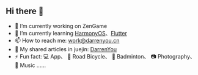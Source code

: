 ## Hi there 👋

- 🔭 I’m currently working on ZenGame
- 🌱 I’m currently learning [HarmonyOS](https://www.harmonyos.com)、[Flutter](https://flutter.dev)
- 📫 How to reach me: work@darrenyou.cn
- 📑 My shared articles in juejin: [DarrenYou](https://juejin.cn/user/1482609479659239)
- ⚡ Fun fact: 💻 App、 🚴 Road Bicycle、 🏸 Badminton、 📷 Photography、 🎵 Music ......
